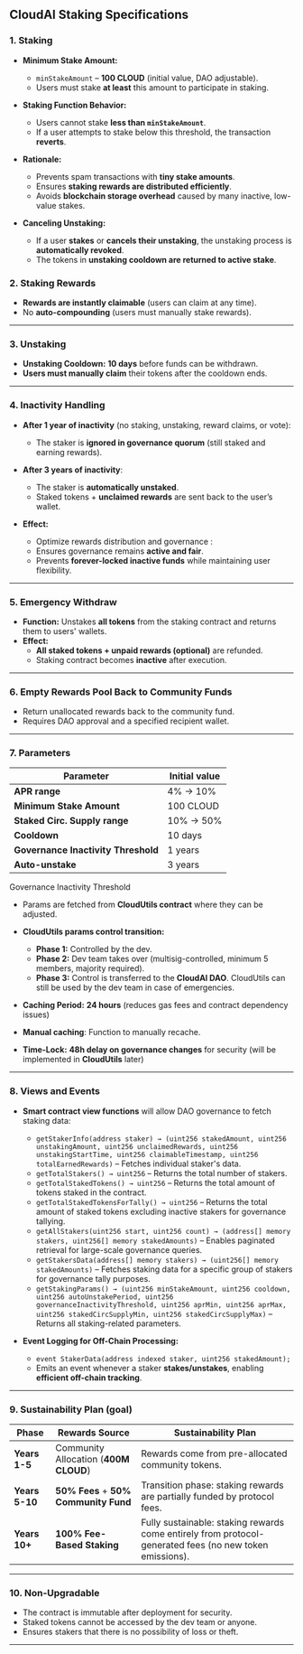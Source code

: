 
## **CloudAI Staking Specifications**

### **1. Staking**

- **Minimum Stake Amount:**  
  - `minStakeAmount` – **100 CLOUD** (initial value, DAO adjustable).  
  - Users must stake **at least** this amount to participate in staking.  

- **Staking Function Behavior:**  
  - Users cannot stake **less than `minStakeAmount`**.
  - If a user attempts to stake below this threshold, the transaction **reverts**.
  
- **Rationale:**  
  - Prevents spam transactions with **tiny stake amounts**.
  - Ensures **staking rewards are distributed efficiently**.
  - Avoids **blockchain storage overhead** caused by many inactive, low-value stakes.

- **Canceling Unstaking:**  
  - If a user **stakes** or **cancels their unstaking**, the unstaking process is **automatically revoked**.
  - The tokens in **unstaking cooldown are returned to active stake**.

### **2. Staking Rewards**

- **Rewards are instantly claimable** (users can claim at any time).
- No **auto-compounding** (users must manually stake rewards).

----------

### **3. Unstaking**

- **Unstaking Cooldown:** **10 days** before funds can be withdrawn.
- **Users must manually claim** their tokens after the cooldown ends.

----------

### **4. Inactivity Handling**

- **After 1 year of inactivity** (no staking, unstaking, reward claims, or vote):
  - The staker is **ignored in governance quorum** (still staked and earning rewards).

- **After 3 years of inactivity**:
  - The staker is **automatically unstaked**.
  - Staked tokens + **unclaimed rewards** are sent back to the user’s wallet.

- **Effect:**
  - Optimize rewards distribution and governance :
  - Ensures governance remains **active and fair**.
  - Prevents **forever-locked inactive funds** while maintaining user flexibility.
  

----------

### **5. Emergency Withdraw**

- **Function:** Unstakes **all tokens** from the staking contract and returns them to users' wallets.
- **Effect:**
  - **All staked tokens + unpaid rewards (optional)** are refunded.
  - Staking contract becomes **inactive** after execution.

----------

### **6. Empty Rewards Pool Back to Community Funds**

- Return unallocated rewards back to the community fund.
- Requires DAO approval and a specified recipient wallet.

----------

### **7. Parameters**

| **Parameter** | **Initial value** |
|--------------|----------|
| **APR range** | 4% → 10% |
| **Minimum Stake Amount** | 100 CLOUD |
| **Staked Circ. Supply range** | 10% → 50% |
| **Cooldown** | 10 days |
| **Governance Inactivity Threshold** | 1 years |
| **Auto-unstake** | 3 years |

Governance Inactivity Threshold
- Params are fetched from **CloudUtils contract** where they can be adjusted.

- **CloudUtils params control transition:**
  - **Phase 1:** Controlled by the dev.
  - **Phase 2:** Dev team takes over (multisig-controlled, minimum 5 members, majority required).
  - **Phase 3:** Control is transferred to the **CloudAI DAO**. CloudUtils can still be used by the dev team in case of emergencies.
  
- **Caching Period:** **24 hours** (reduces gas fees and contract dependency issues)
- **Manual caching**: Function to manually recache.
- **Time-Lock:** **48h delay on governance changes** for security (will be implemented in **CloudUtils** later)

----------

### **8. Views and Events**
  
- **Smart contract view functions** will allow DAO governance to fetch staking data:
  - `getStakerInfo(address staker) → (uint256 stakedAmount, uint256 unstakingAmount, uint256 unclaimedRewards, uint256 unstakingStartTime, uint256 claimableTimestamp, uint256 totalEarnedRewards)` – Fetches individual staker's data.
  - `getTotalStakers() → uint256` – Returns the total number of stakers.
  - `getTotalStakedTokens() → uint256` – Returns the total amount of tokens staked in the contract.
  - `getTotalStakedTokensForTally() → uint256` – Returns the total amount of staked tokens excluding inactive stakers for governance tallying.
  - `getAllStakers(uint256 start, uint256 count) → (address[] memory stakers, uint256[] memory stakedAmounts)` – Enables paginated retrieval for large-scale governance queries.
  - `getStakersData(address[] memory stakers) → (uint256[] memory stakedAmounts)` – Fetches staking data for a specific group of stakers for governance tally purposes.
  - `getStakingParams() → (uint256 minStakeAmount, uint256 cooldown, uint256 autoUnstakePeriod, uint256 governanceInactivityThreshold, uint256 aprMin, uint256 aprMax, uint256 stakedCircSupplyMin, uint256 stakedCircSupplyMax)` – Returns all staking-related parameters.

- **Event Logging for Off-Chain Processing:**
  - `event StakerData(address indexed staker, uint256 stakedAmount);`
  - Emits an event whenever a staker **stakes/unstakes**, enabling **efficient off-chain tracking**.

----------

### **9. Sustainability Plan (goal)**

| **Phase**  | **Rewards Source**                      | **Sustainability Plan** |
|------------|---------------------------------|----------------|
| **Years 1-5**  | Community Allocation (**400M CLOUD**) | Rewards come from pre-allocated community tokens. |
| **Years 5-10** | **50% Fees** + **50% Community Fund**  | Transition phase: staking rewards are partially funded by protocol fees. |
| **Years 10+**  | **100% Fee-Based Staking**  | Fully sustainable: staking rewards come entirely from protocol-generated fees (no new token emissions). |

----------

### **10. Non-Upgradable**

- The contract is immutable after deployment for security.
- Staked tokens cannot be accessed by the dev team or anyone.
- Ensures stakers that there is no possibility of loss or theft.

----------
